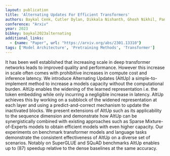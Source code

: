 ```yaml
---
layout: publication
title: 'Alternating Updates For Efficient Transformers'
authors: Baykal Cenk, Cutler Dylan, Dikkala Nishanth, Ghosh Nikhil, Panigrahy Rina, Wang Xin
conference: "Arxiv"
year: 2023
bibkey: baykal2023alternating
additional_links:
  - {name: "Paper", url: "https://arxiv.org/abs/2301.13310"}
tags: ['Model Architecture', 'Pretraining Methods', 'Transformer']
---
```

It has been well established that increasing scale in deep transformer networks leads to improved quality and performance. However this increase in scale often comes with prohibitive increases in compute cost and inference latency. We introduce Alternating Updates (AltUp) a simple-to-implement method to increase a models capacity without the computational burden. AltUp enables the widening of the learned representation i.e. the token embedding while only incurring a negligible increase in latency. AltUp achieves this by working on a subblock of the widened representation at each layer and using a predict-and-correct mechanism to update the inactivated blocks. We present extensions of AltUp such as its applicability to the sequence dimension and demonstrate how AltUp can be synergistically combined with existing approaches such as Sparse Mixture-of-Experts models to obtain efficient models with even higher capacity. Our experiments on benchmark transformer models and language tasks demonstrate the consistent effectiveness of AltUp on a diverse set of scenarios. Notably on SuperGLUE and SQuAD benchmarks AltUp enables up to (87) speedup relative to the dense baselines at the same accuracy.
